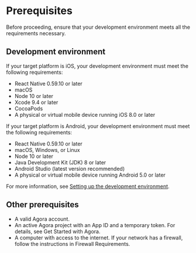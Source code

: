 # Prerequisites

Before proceeding, ensure that your development environment meets all the requirements necessary.

## Development environment

If your target platform is iOS, your development environment must meet the following requirements:

- React Native 0.59.10 or later
- macOS
- Node 10 or later
- Xcode 9.4 or later
- CocoaPods
- A physical or virtual mobile device running iOS 8.0 or later

If your target platform is Android, your development environment must meet the following requirements:

- React Native 0.59.10 or later
- macOS, Windows, or Linux
- Node 10 or later
- Java Development Kit (JDK) 8 or later
- Android Studio (latest version recommended)
- A physical or virtual mobile device running Android 5.0 or later

For more information, see [Setting up the development environment](https://reactnative.dev/docs/environment-setup).

## Other prerequisites

<ul>
<li>A valid <xref href="https://console.agora.io/" scope="external" format="html">Agora account</xref>.</li>
<li>An active Agora project with an App ID and a temporary token. For details, see <xref href="https://docs.agora.io/en/Agora%20Platform/get_appid_token" scope="external" format="html">Get Started with Agora</xref>.</li>
<li>A computer with access to the internet. If your network has a firewall, follow the instructions in <xref href="https://docs.agora.io/en/Agora%20Platform/firewall" format="html" scope="external">Firewall Requirements</xref>.</li>
</ul>
